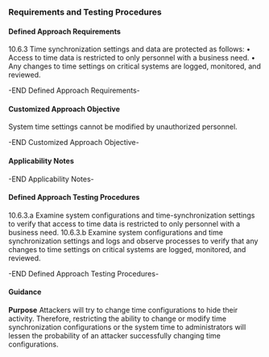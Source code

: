 ### Requirements and Testing Procedures

#### Defined Approach Requirements
10.6.3 Time synchronization settings and data are protected as follows:
• Access to time data is restricted to only personnel with a business need.
• Any changes to time settings on critical systems are logged, monitored, and reviewed.

-END Defined Approach Requirements- 
#### Customized Approach Objective
System time settings cannot be modified by unauthorized personnel.

-END Customized Approach Objective- 
#### Applicability Notes



-END Applicability Notes- 
#### Defined Approach Testing Procedures
10.6.3.a Examine system configurations and time-synchronization settings to verify that access to time data is restricted to only personnel with a business need.
10.6.3.b Examine system configurations and time synchronization settings and logs and observe processes to verify that any changes to time settings on critical systems are logged, monitored, and reviewed.

-END Defined Approach Testing Procedures- 
#### Guidance
**Purpose**
Attackers will try to change time configurations to hide their activity. Therefore, restricting the ability to change or modify time synchronization configurations or the system time to administrators will lessen the probability of an attacker successfully changing time configurations.
